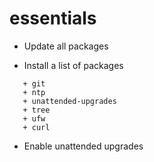 # essentials

* Update all packages

* Install a list of packages



 ```
    + git
    + ntp 
    + unattended-upgrades 
    + tree
    + ufw
    + curl
```
* Enable unattended upgrades
